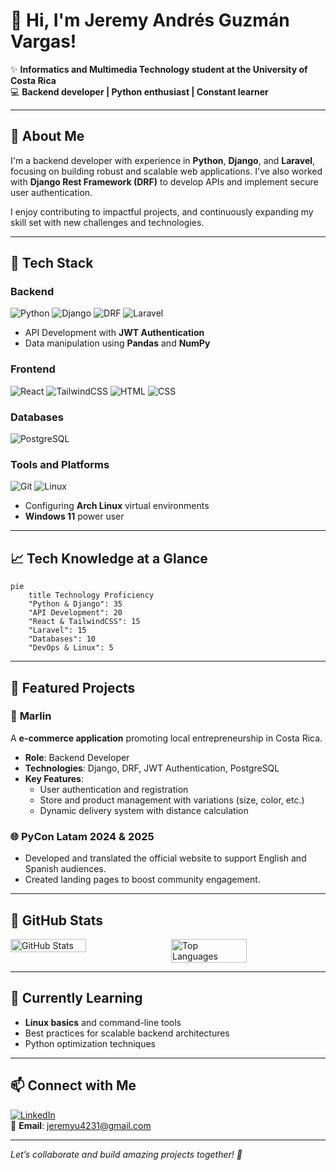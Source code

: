 # 👋 Hi, I'm Jeremy Andrés Guzmán Vargas!  

✨ **Informatics and Multimedia Technology student at the University of Costa Rica**  
💻 **Backend developer | Python enthusiast | Constant learner**  

---

## 🌟 About Me  
I'm a backend developer with experience in **Python**, **Django**, and **Laravel**, focusing on building robust and scalable web applications. I've also worked with **Django Rest Framework (DRF)** to develop APIs and implement secure user authentication.  

I enjoy contributing to impactful projects, and continuously expanding my skill set with new challenges and technologies.  

---

## 🚀 Tech Stack  
### Backend  
![Python](https://img.shields.io/badge/Python-3776AB?style=for-the-badge&logo=python&logoColor=white) ![Django](https://img.shields.io/badge/Django-092E20?style=for-the-badge&logo=django&logoColor=white) ![DRF](https://img.shields.io/badge/DRF-092E20?style=for-the-badge&logo=django&logoColor=red) ![Laravel](https://img.shields.io/badge/Laravel-FF2D20?style=for-the-badge&logo=laravel&logoColor=white)

- API Development with **JWT Authentication**  
- Data manipulation using **Pandas** and **NumPy**  

### Frontend  
![React](https://img.shields.io/badge/React-61DAFB?style=for-the-badge&logo=react&logoColor=black) ![TailwindCSS](https://img.shields.io/badge/TailwindCSS-06B6D4?style=for-the-badge&logo=tailwindcss&logoColor=white) ![HTML](https://img.shields.io/badge/HTML5-E34F26?style=for-the-badge&logo=html5&logoColor=white) ![CSS](https://img.shields.io/badge/CSS3-1572B6?style=for-the-badge&logo=css3&logoColor=white) 

### Databases  
![PostgreSQL](https://img.shields.io/badge/PostgreSQL-336791?style=for-the-badge&logo=postgresql&logoColor=white)  

### Tools and Platforms  
![Git](https://img.shields.io/badge/Git-F05032?style=for-the-badge&logo=git&logoColor=white) ![Linux](https://img.shields.io/badge/Linux-FCC624?style=for-the-badge&logo=linux&logoColor=black)  
- Configuring **Arch Linux** virtual environments  
- **Windows 11** power user  

---

## 📈 Tech Knowledge at a Glance  
```mermaid
pie
    title Technology Proficiency
    "Python & Django": 35
    "API Development": 20
    "React & TailwindCSS": 15
    "Laravel": 15
    "Databases": 10
    "DevOps & Linux": 5
``` 

---

## 💼 Featured Projects  
### 🛒 **Marlin**  
A **e-commerce application** promoting local entrepreneurship in Costa Rica.  
- **Role**: Backend Developer  
- **Technologies**: Django, DRF, JWT Authentication, PostgreSQL  
- **Key Features**:  
  - User authentication and registration  
  - Store and product management with variations (size, color, etc.)  
  - Dynamic delivery system with distance calculation  

### 🌐 **PyCon Latam 2024 & 2025**  
- Developed and translated the official website to support English and Spanish audiences.  
- Created landing pages to boost community engagement.  

---

## 🌟 GitHub Stats  

<div style="display: flex; flex-direction: row; justify-content: space-between;">
  <img src="https://github-readme-stats.vercel.app/api?username=Jeranguz&show_icons=true&theme=tokyonight" alt="GitHub Stats" style="width: 49%;">
  <img src="https://github-readme-stats.vercel.app/api/top-langs/?username=Jeranguz&layout=compact&theme=tokyonight" alt="Top Languages" style="width: 49%;">
</div>

---

## 🌱 Currently Learning  
- **Linux basics** and command-line tools  
- Best practices for scalable backend architectures  
- Python optimization techniques  

---

## 📫 Connect with Me  
[![LinkedIn](https://img.shields.io/badge/LinkedIn-0A66C2?style=for-the-badge&logo=linkedin&logoColor=white)](https://www.linkedin.com/in/jeremy-guzman-369318271/)   
📧 **Email**: jeremyu4231@gmail.com  

---

*Let’s collaborate and build amazing projects together! 🚀*

